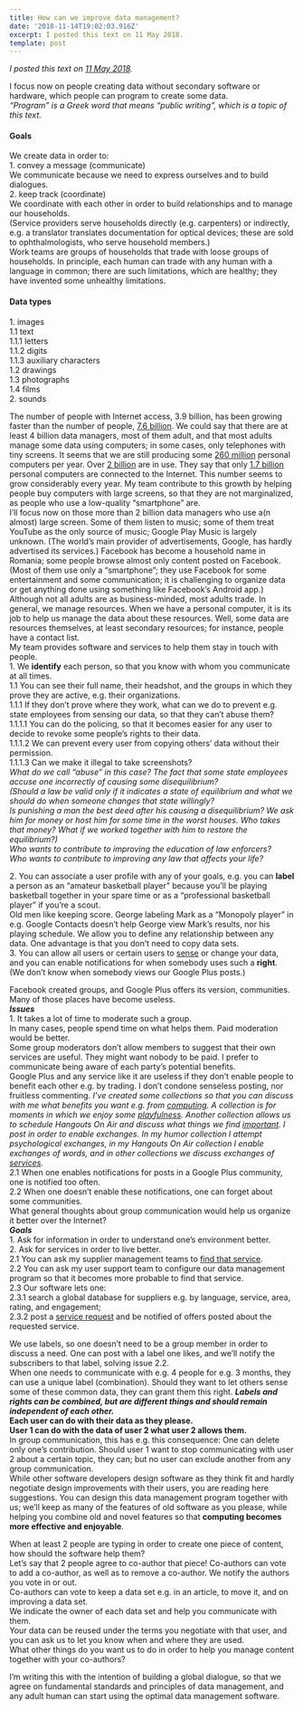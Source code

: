 ```yaml
---
title: How can we improve data management?
date: '2018-11-14T19:02:03.916Z'
excerpt: I posted this text on 11 May 2018.
template: post
---
```

*I posted this text on* [*11 May 2018*](https://plus.google.com/+JulianDumitrascu/posts/UFbcoN3zaj5)*.*

I focus now on people creating data without secondary software or hardware, which people can program to create some data.  
*“Program” is a Greek word that means “public writing”, which is a topic of this text.*

#### **Goals**

We create data in order to:  
1\. convey a message (communicate)  
We communicate because we need to express ourselves and to build dialogues.  
2\. keep track (coordinate)  
We coordinate with each other in order to build relationships and to manage our households.  
(Service providers serve households directly (e.g. carpenters) or indirectly, e.g. a translator translates documentation for optical devices; these are sold to ophthalmologists, who serve household members.)  
Work teams are groups of households that trade with loose groups of households. In principle, each human can trade with any human with a language in common; there are such limitations, which are healthy; they have invented some unhealthy limitations.

#### Data types

1\. images  
1.1 text  
1.1.1 letters  
1.1.2 digits  
1.1.3 auxiliary characters  
1.2 drawings  
1.3 photographs  
1.4 films  
2\. sounds

The number of people with Internet access, 3.9 billion, has been growing faster than the number of people, [7.6 billion](http://www.worldometers.info). We could say that there are at least 4 billion data managers, most of them adult, and that most adults manage some data using computers; in some cases, only telephones with tiny screens. It seems that we are still producing some [260 million](https://www.gartner.com/newsroom/id/3844572) personal computers per year. Over [2 billion](http://www.worldometers.info/computers) are in use. They say that only [1.7 billion](https://wearesocial.com/blog/2018/01/global-digital-report-2018) personal computers are connected to the Internet. This number seems to grow considerably every year. My team contribute to this growth by helping people buy computers with large screens, so that they are not marginalized, as people who use a low-quality “smartphone” are.  
I’ll focus now on those more than 2 billion data managers who use a(n almost) large screen. Some of them listen to music; some of them treat YouTube as the only source of music; Google Play Music is largely unknown. (The world’s main provider of advertisements, Google, has hardly advertised its services.) Facebook has become a household name in Romania; some people browse almost only content posted on Facebook. (Most of them use only a “smartphone”; they use Facebook for some entertainment and some communication; it is challenging to organize data or get anything done using something like Facebook’s Android app.) Although not all adults are as business-minded, most adults trade. In general, we manage resources. When we have a personal computer, it is its job to help us manage the data about these resources. Well, some data are resources themselves, at least secondary resources; for instance, people have a contact list.  
My team provides software and services to help them stay in touch with people.  
1\. We **identify** each person, so that you know with whom you communicate at all times.  
1.1 You can see their full name, their headshot, and the groups in which they prove they are active, e.g. their organizations.  
1.1.1 If they don’t prove where they work, what can we do to prevent e.g. state employees from sensing our data, so that they can’t abuse them?  
1.1.1.1 You can do the policing, so that it becomes easier for any user to decide to revoke some people’s rights to their data.  
1.1.1.2 We can prevent every user from copying others’ data without their permission.  
1.1.1.3 Can we make it illegal to take screenshots?  
*What do we call “abuse” in this case? The fact that some state employees accuse one incorrectly of causing some disequilibrium?   
(Should a law be valid only if it indicates a state of equilibrium and what we should do when someone changes that state willingly?  
Is punishing a man the best deed after his causing a disequilibrium? We ask him for money or host him for some time in the worst houses. Who takes that money? What if we worked together with him to restore the equilibrium?)  
Who wants to contribute to improving the education of law enforcers?  
Who wants to contribute to improving any law that affects your life?*

2\. You can associate a user profile with any of your goals, e.g. you can **label** a person as an “amateur basketball player” because you’ll be playing basketball together in your spare time or as a “professional basketball player” if you’re a scout.  
Old men like keeping score. George labeling Mark as a “Monopoly player” in e.g. Google Contacts doesn’t help George view Mark’s results, nor his playing schedule. We allow you to define any relationship between any data. One advantage is that you don’t need to copy data sets.  
3\. You can allow all users or certain users to [sense](https://medium.com/sol-id/data-management-basics-dc85367f10a2#fb11) or change your data, and you can enable notifications for when somebody uses such a **right**. (We don’t know when somebody views our Google Plus posts.)

Facebook created groups, and Google Plus offers its version, communities. Many of those places have become useless.  
***Issues***  
1\. It takes a lot of time to moderate such a group.  
In many cases, people spend time on what helps them. Paid moderation would be better.  
Some group moderators don’t allow members to suggest that their own services are useful. They might want nobody to be paid. I prefer to communicate being aware of each party’s potential benefits.   
Google Plus and any service like it are useless if they don’t enable people to benefit each other e.g. by trading. I don’t condone senseless posting, nor fruitless commenting. *I’ve created some collections so that you can discuss with me what benefits you want e.g. from* [*computing*](https://plus.google.com/collection/wsc2qB)*. A collection is for moments in which we enjoy some* [*playfulness*](https://plus.google.com/collection/EtoCLF)*. Another collection allows us to schedule Hangouts On Air and discuss what things we find* [*important*](https://plus.google.com/collection/48XuMF)*. I post in order to enable exchanges. In my humor collection I attempt psychological exchanges, in my Hangouts On Air collection I enable exchanges of words, and in other collections we discuss exchanges of* [*services*](https://plus.google.com/+JulianDumitrascu/posts/EEozQDxogyK)*.*  
2.1 When one enables notifications for posts in a Google Plus community, one is notified too often.  
2.2 When one doesn’t enable these notifications, one can forget about some communities.  
What general thoughts about group communication would help us organize it better over the Internet?  
***Goals***  
1\. Ask for information in order to understand one’s environment better.  
2\. Ask for services in order to live better.  
2.1 You can ask my supplier management teams to [find that service](https://www.sol.enterprises/ask-for).  
2.2 You can ask my user support team to configure our data management program so that it becomes more probable to find that service.  
2.3 Our software lets one:  
2.3.1 search a global database for suppliers e.g. by language, service, area, rating, and engagement;  
2.3.2 post a [service request](https://medium.com/sol-id/order-food-eb1d7e1d1400) and be notified of offers posted about the requested service.

We use labels, so one doesn’t need to be a group member in order to discuss a need. One can post with a label one likes, and we’ll notify the subscribers to that label, solving issue 2.2.  
When one needs to communicate with e.g. 4 people for e.g. 3 months, they can use a unique label (combination). Should they want to let others sense some of these common data, they can grant them this right. ***Labels and rights can be combined, but are different things and should remain independent of each other.***  
**Each user can do with their data as they please.  
User 1 can do with the data of user 2 what user 2 allows them.**  
In group communication, this has e.g. this consequence: One can delete only one’s contribution. Should user 1 want to stop communicating with user 2 about a certain topic, they can; but no user can exclude another from any group communication.  
While other software developers design software as they think fit and hardly negotiate design improvements with their users, you are reading here suggestions. You can design this data management program together with us; we’ll keep as many of the features of old software as you please, while helping you combine old and novel features so that **computing becomes more effective and enjoyable**.

When at least 2 people are typing in order to create one piece of content, how should the software help them?  
Let’s say that 2 people agree to co-author that piece! Co-authors can vote to add a co-author, as well as to remove a co-author. We notify the authors you vote in or out.  
Co-authors can vote to keep a data set e.g. in an article, to move it, and on improving a data set.  
We indicate the owner of each data set and help you communicate with them.  
Your data can be reused under the terms you negotiate with that user, and you can ask us to let you know when and where they are used.  
What other things do you want us to do in order to help you manage content together with your co-authors?

I’m writing this with the intention of building a global dialogue, so that we agree on fundamental standards and principles of data management, and any adult human can start using the optimal data management software.
